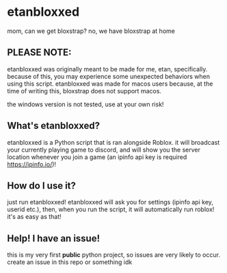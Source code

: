 # etanbloxxed

mom, can we get bloxstrap?
no, we have bloxstrap at home

## PLEASE NOTE:

etanbloxxed was originally meant to be made for me, etan, specifically. because of this, you may experience some unexpected behaviors when using this script.
etanbloxxed was made for macos users because, at the time of writing this, bloxstrap does not support macos.

the windows version is not tested, use at your own risk!

## What's etanbloxxed?

etanbloxxed is a Python script that is ran alongside Roblox. it will broadcast your currently playing game to discord, and will show you the server location whenever you join a game (an ipinfo api key is required https://ipinfo.io/)! 

## How do I use it?

just run etanbloxxed! etanbloxxed will ask you for settings (ipinfo api key, userid etc.), then, when you run the script, it will automatically run roblox! it's as easy as that!

## Help! I have an issue!

this is my very first **public** python project, so issues are very likely to occur. create an issue in this repo or something idk
